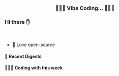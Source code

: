 <p align="center">
 <h3 align="center">🧑🏻‍💻 Vibe Coding... 🧑🏻‍💻</h3>
</p>

### Hi there ✋

<br />

- 💼 Love open-source


#### 📖 Recent Digests

<!-- douban starts -->

<!-- douban ends -->

#### 👨🏻‍💻 Coding with this week

<!-- code_time starts -->


<!-- code_time ends -->
